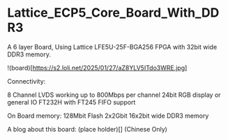# Lattice_ECP5_Core_Board_With_DDR3
A 6 layer Board, Using Lattice LFE5U-25F-BGA256 FPGA with 32bit wide DDR3 memory.

!(board)[https://s2.loli.net/2025/01/27/aZ8YLV5ITdo3WRE.jpg]

Connectivity:

  8 Channel LVDS working up to 800Mbps per channel
  24bit RGB display or general IO
  FT232H with FT245 FIFO support

On Board memory:
  128Mbit Flash
  2x2Gbit 16x2bit wide DDR3 memory

A blog about this board: (place holder)[] (Chinese Only)
